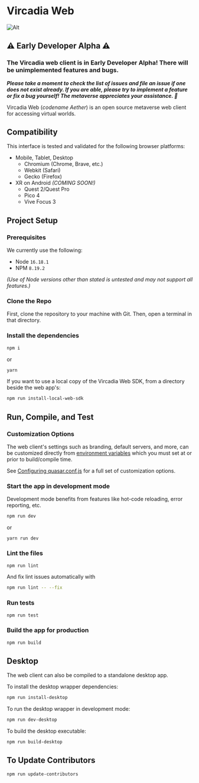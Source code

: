 # Vircadia Web

![Alt](https://repobeats.axiom.co/api/embed/52cc737e78701f8a1302f7f9f3dd2fdaf8296f2d.svg "Repobeats analytics image")

## ⚠️ Early Developer Alpha ⚠️
### The Vircadia web client is in Early Developer Alpha! There will be unimplemented features and bugs.
***Please take a moment to check the list of issues and file an issue if one does not exist already.
If you are able, please try to implement a feature or fix a bug yourself! The metaverse appreciates your assistance. 🙏***

Vircadia Web (*codename Aether*) is an open source metaverse web client for accessing virtual worlds.

## Compatibility

This interface is tested and validated for the following browser platforms:
* Mobile, Tablet, Desktop
    * Chromium (Chrome, Brave, etc.)
    * Webkit (Safari)
    * Gecko (Firefox)
* XR on Android *(COMING SOON!)*
    * Quest 2/Quest Pro
    * Pico 4
    * Vive Focus 3

## Project Setup

### Prerequisites

We currently use the following:

* Node `16.18.1`
* NPM `8.19.2`

*(Use of Node versions other than stated is untested and may not support all features.)*

### Clone the Repo

First, clone the repository to your machine with Git. Then, open a terminal in that directory.

### Install the dependencies

```sh
npm i
```
or
```sh
yarn
```

If you want to use a local copy of the Vircadia Web SDK, from a directory beside the web app's:
```sh
npm run install-local-web-sdk
```

## Run, Compile, and Test

### Customization Options

The web client's settings such as branding, default servers, and more, can be customized directly from [environment variables](https://github.com/vircadia/vircadia-web/blob/master/quasar.conf.js#L131) which you must set at or prior to build/compile time.

See [Configuring quasar.conf.js](https://v2.quasar.dev/quasar-cli/quasar-conf-js) for a full set of customization options.

### Start the app in development mode

Development mode benefits from features like hot-code reloading, error reporting, etc.

```sh
npm run dev
```
or
```
yarn run dev
```

### Lint the files

```sh
npm run lint
```

And fix lint issues automatically with

```sh
npm run lint -- --fix
```

### Run tests

```sh
npm run test
```

### Build the app for production

```sh
npm run build
```

## Desktop

The web client can also be compiled to a standalone desktop app.

To install the desktop wrapper dependencies:
```sh
npm run install-desktop
```

To run the desktop wrapper in development mode:
```sh
npm run dev-desktop
```

To build the desktop executable:
```sh
npm run build-desktop
```

## To Update Contributors

```sh
npm run update-contributors
```

